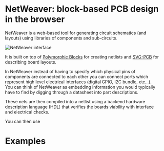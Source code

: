 # NetWeaver: block-based PCB design in the browser

NetWeaver is a web-based tool for generating circuit schematics (and layouts)
using libraries of components and sub-circuits.

![NetWeaver interface]()

It is built on top of [Polymorphic Blocks](https://github.com/BerkeleyHCI/PolymorphicBlocks) for creating netlists and [SVG-PCB](https://leomcelroy.com/svg-pcb/) for describing board layouts.

In NetWeaver instead of having to specify which physical pins of components are connected to each other
you can connect ports which represent high level electrical interfaces (digital GPIO, I2C bundle, etc...).
You can think of NetWeaver as embedding information you would typically have to find by digging through a datasheet
into part descriptions.

These nets are then compiled into a netlist using a backend hardware description language (HDL) that verifies the boards
viability with interface and electrical checks.

You can then use 

# Examples

